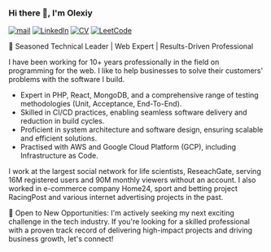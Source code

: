 ### Hi there 👋, I'm Olexiy

[![mail](https://img.shields.io/badge/gmail-c14438?style=flat-square&message=gmail&logo=Gmail&logoColor=white&link=mailto:olexiy.kyrychenko@gmail.com)](mailto:olexiy.kyrychenko@gmail.com)
[![Linkedln](https://img.shields.io/badge/linkedin-0077B5?style=flat-square&logo=linkedin&logoColor=white)](https://www.linkedin.com/in/olexiy-kyrychenko/)
[![CV](https://img.shields.io/static/v1?style=flat-square&message=cv&color=50AFCE&logo=Canva&logoColor=white&label=)](https://www.canva.com/design/DAFzY5dnEVA/u3XJkVKSm09d-7n1FiJRFg/edit)
[![LeetCode](https://img.shields.io/static/v1?style=flat-square&message=leetcode&color=222222&logo=LeetCode&logoColor=FFA116&label=)](https://leetcode.com/olexiy-kyrychenko/) 

🚀 Seasoned Technical Leader | Web Expert | Results-Driven Professional

I have been working for 10+ years professionally in the field on programming for the web. I like to help businesses to solve their customers' problems with the software I build. 

- Expert in PHP, React, MongoDB, and a comprehensive range of testing methodologies (Unit, Acceptance, End-To-End).
- Skilled in CI/CD practices, enabling seamless software delivery and reduction in build cycles.
- Proficient in system architecture and software design, ensuring scalable and efficient solutions.
- Practised with AWS and Google Cloud Platform (GCP), including Infrastructure as Code.

I work at the largest social network for life scientists, ReseachGate, serving 16M registered users and 90M monthly viewers without an account. I also worked in e-commerce company Home24, sport and betting project RacingPost and various internet advertising projects in the past.

🔔 Open to New Opportunities: I'm actively seeking my next exciting challenge in the tech industry. If you're looking for a skilled professional with a proven track record of delivering high-impact projects and driving business growth, let's connect!
